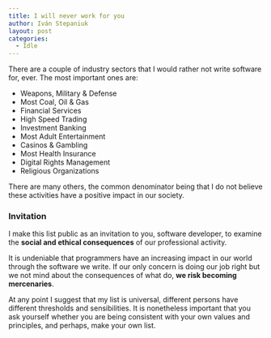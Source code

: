 ```yaml
---
title: I will never work for you
author: Iván Stepaniuk
layout: post
categories:
  - Idle
---
```


There are a couple of industry sectors that I would rather not write software for, ever. The most important ones are:

* Weapons, Military & Defense
* Most Coal, Oil & Gas
* Financial Services
* High Speed Trading
* Investment Banking
* Most Adult Entertainment
* Casinos & Gambling
* Most Health Insurance
* Digital Rights Management
* Religious Organizations

There are many others, the common denominator being that I do not believe these activities have a positive impact in our society.

### Invitation

I make this list public as an invitation to you, software developer, to examine the **social and ethical consequences** of our professional activity.

It is undeniable that programmers have an increasing impact in our world through the software we write. If our only concern is doing our job right but we not mind about the consequences of what do, **we risk becoming mercenaries**.

At any point I suggest that my list is universal, different persons have different thresholds and sensibilities. It is nonetheless important that you ask yourself whether you are being consistent with your own values and principles, and perhaps, make your own list.

